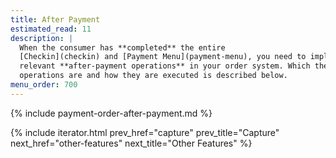 ```yaml
---
title: After Payment
estimated_read: 11
description: |
  When the consumer has **completed** the entire
  [Checkin](checkin) and [Payment Menu](payment-menu), you need to implement the
  relevant **after-payment operations** in your order system. Which these
  operations are and how they are executed is described below.
menu_order: 700
---
```


{% include payment-order-after-payment.md %}

{% include iterator.html prev_href="capture"
                         prev_title="Capture"
                         next_href="other-features"
                         next_title="Other Features" %}
